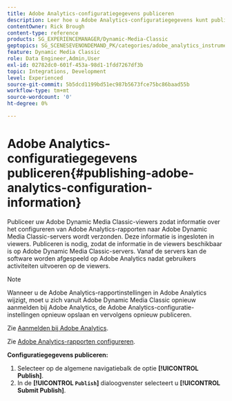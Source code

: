 ```yaml
---
title: Adobe Analytics-configuratiegegevens publiceren
description: Leer hoe u Adobe Analytics-configuratiegegevens kunt publiceren vanuit Adobe Dynamic Media Classic.
contentOwner: Rick Brough
content-type: reference
products: SG_EXPERIENCEMANAGER/Dynamic-Media-Classic
geptopics: SG_SCENESEVENONDEMAND_PK/categories/adobe_analytics_instrumentation_kit
feature: Dynamic Media Classic
role: Data Engineer,Admin,User
exl-id: 02782dc0-601f-453a-98d1-1fdd7267df3b
topic: Integrations, Development
level: Experienced
source-git-commit: 5b5dcd1199bd51ec987b5673fce75bc86baad55b
workflow-type: tm+mt
source-wordcount: '0'
ht-degree: 0%

---
```


# Adobe Analytics-configuratiegegevens publiceren{#publishing-adobe-analytics-configuration-information}

Publiceer uw Adobe Dynamic Media Classic-viewers zodat informatie over het configureren van Adobe Analytics-rapporten naar Adobe Dynamic Media Classic-servers wordt verzonden. Deze informatie is ingesloten in viewers. Publiceren is nodig, zodat de informatie in de viewers beschikbaar is op Adobe Dynamic Media Classic-servers. Vanaf de servers kan de software worden afgespeeld op Adobe Analytics nadat gebruikers activiteiten uitvoeren op de viewers.

>[!NOTE]
>
>Wanneer u de Adobe Analytics-rapportinstellingen in Adobe Analytics wijzigt, moet u zich vanuit Adobe Dynamic Media Classic opnieuw aanmelden bij Adobe Analytics, de Adobe Analytics-configuratie-instellingen opnieuw opslaan en vervolgens opnieuw publiceren.

Zie [Aanmelden bij Adobe Analytics](log-analytics.md#log_in_to_adobe_analytics).

Zie [Adobe Analytics-rapporten configureren](configuring-analytics-reports.md#configuring_adobe_analytics_reports).

**Configuratiegegevens publiceren:**

1. Selecteer op de algemene navigatiebalk de optie **[!UICONTROL Publish]**.
1. In de **[!UICONTROL `Publish`]** dialoogvenster selecteert u **[!UICONTROL Submit Publish]**.
